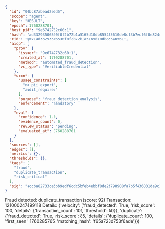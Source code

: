 ```json
{
  "id": "00bc87abead2e3d5",
  "scope": "agent",
  "key": "RESULT",
  "epoch": 1760288701,
  "host_pid": "9e6742732c60:1",
  "hash": "ad33293506530f0f2b72b1a5165d10db855465610de8cf3b7ecf6f0e824421c4",
  "cid": "QmV1ad33293506530f0f2b72b1a5165d10db85546561",
  "aicp": {
    "prov": {
      "issuer": "9e6742732c60:1",
      "created_at": 1760288701,
      "method": "automated_fraud_detection",
      "vc_type": "VerifiableCredential"
    },
    "ucon": {
      "usage_constraints": [
        "no_pii_export",
        "audit_required"
      ],
      "purpose": "fraud_detection_analysis",
      "enforcement": "mandatory"
    },
    "eval": {
      "confidence": 1.0,
      "evidence_count": 0,
      "review_status": "pending",
      "evaluated_at": 1760288701
    }
  },
  "sources": [],
  "edges": [],
  "metrics": {},
  "thresholds": {},
  "tags": [
    "fraud",
    "duplicate_transaction",
    "risk_critical"
  ],
  "sig": "accba82733ce5bb9edf6cdc5bfeb4ebbf8de2b798908fa7b5f436831da9c1bf5"
}
```

Fraud detected: duplicate_transaction (score: 92)
Transaction: 121000247499118
Details: {'velocity': {'fraud_detected': True, 'risk_score': 100, 'details': {'transaction_count': 101, 'threshold': 50}}, 'duplicate': {'fraud_detected': True, 'risk_score': 85, 'details': {'duplicate_count': 100, 'first_seen': 1760285765, 'matching_hash': 'f65a723d753f6ade'}}}